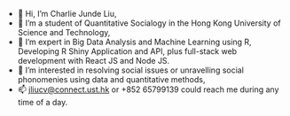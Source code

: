 - 👋 Hi, I’m Charlie Junde Liu,
- 👀 I’m a student of Quantitative Socialogy in the Hong Kong University of Science and Technology,
- 🌱 I’m expert in Big Data Analysis and Machine Learning using R, Developing R Shiny Application and API, plus full-stack web development with React JS and Node JS.
- 💞️ I’m interested in resolving social issues or unravelling social phonomenies using data and quantitative methods,
- 📫 jliucv@connect.ust.hk or +852 65799139 could reach me during any time of a day.

<!---
CharlieLiu-HK/CharlieLiu-HK is a ✨ special ✨ repository because its `README.md` (this file) appears on your GitHub profile.
You can click the Preview link to take a look at your changes.
--->
